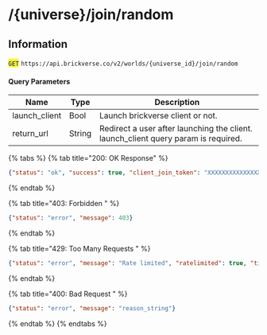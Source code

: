 # /{universe}/join/random

## Information

<mark style="color:blue;">`GET`</mark> `https://api.brickverse.co/v2/worlds/{universe_id}/join/random`

#### Query Parameters

| Name           | Type   | Description                                                                         |
| -------------- | ------ | ----------------------------------------------------------------------------------- |
| launch\_client | Bool   | Launch brickverse client or not.                                                    |
| return\_url    | String | Redirect a user after launching the client. launch\_client query param is required. |

{% tabs %}
{% tab title="200: OK Response" %}
```json
{"status": "ok", "success": true, "client_join_token": "XXXXXXXXXXXXXXX"}
```
{% endtab %}

{% tab title="403: Forbidden " %}
```json
{"status": "error", "message": 403}
```
{% endtab %}

{% tab title="429: Too Many Requests " %}
```json
{"status": "error", "message": "Rate limited", "ratelimited": true, "time": "seconds_string"}
```
{% endtab %}

{% tab title="400: Bad Request " %}
```json
{"status": "error", "message": "reason_string"}
```
{% endtab %}
{% endtabs %}
